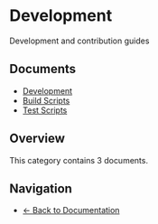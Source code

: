 # Development

Development and contribution guides

## Documents

- [Development](./README.md)
- [Build Scripts](./scripts-build-scripts.md)
- [Test Scripts](./scripts-test-scripts.md)

## Overview

This category contains 3 documents.

## Navigation

- [← Back to Documentation](../)
